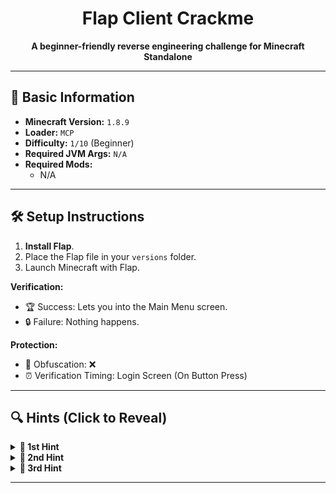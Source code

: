 <h1 align="center">Flap Client Crackme</h1>

<p align="center">
  <strong>A beginner-friendly reverse engineering challenge for Minecraft Standalone</strong>
</p>

---

## 📌 Basic Information  
- **Minecraft Version:** `1.8.9`  
- **Loader:** `MCP`  
- **Difficulty:** `1/10` (Beginner)  
- **Required JVM Args:** `N/A`   
- **Required Mods:**  
  - N/A

---

## 🛠️ Setup Instructions  
1. **Install Flap**.  
2. Place the Flap file in your `versions` folder.  
3. Launch Minecraft with Flap.

**Verification:**  
- 🏆 Success: Lets you into the Main Menu screen.  
- 🔒 Failure: Nothing happens.  

**Protection:**  
- 🧬 Obfuscation: ❌ 
- ⏰ Verification Timing: Login Screen (On Button Press)

---

## 🔍 Hints (Click to Reveal)  
<details>  
<summary><strong>🚩 1st Hint</strong></summary>  

1. **Auth Package:**
   - ```vestige.util.keyauth```
</details>  

<details>  
<summary><strong>🚩 2nd Hint</strong></summary>  

2. **KeyAuth Reference:**  
   - Search for References on class ```vestige/util/keyauth/api/KeyAuth``` (LoginScreen will show up).  
</details>

<details>  
<summary><strong>🚩 3rd Hint</strong></summary>  

3. **What Method?:**  
   - Edit the ```mouseClicked``` method inside the ```LoginScreen``` class.
</details>  

---
